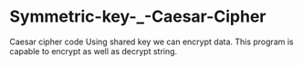 # Symmetric-key-_-Caesar-Cipher
Caesar cipher code
Using shared key we can encrypt data.
This program is capable to encrypt as well as decrypt string.
